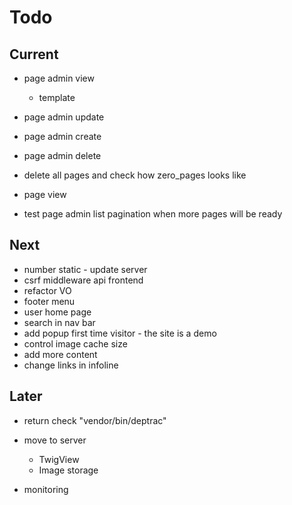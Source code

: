 # Todo

## Current

- page admin view
  - template
  
- page admin update
- page admin create
- page admin delete
- delete all pages and check how zero_pages looks like
- page view
- test page admin list pagination when more pages will be ready

## Next

- number static - update server
- csrf middleware api frontend
- refactor VO
- footer menu
- user home page
- search in nav bar
- add popup first time visitor - the site is a demo
- control image cache size
- add more content
- change links in infoline

## Later

- return check "vendor/bin/deptrac"

- move to server
  - TwigView
  - Image storage

- monitoring
